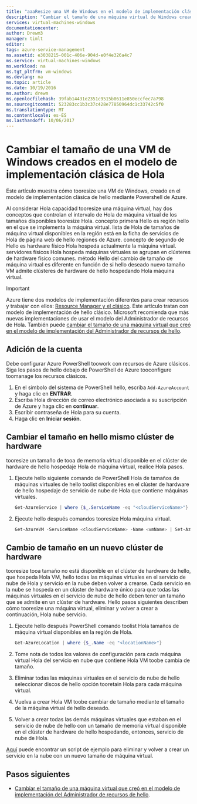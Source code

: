 ```yaml
---
title: "aaaResize una VM de Windows en el modelo de implementación clásica de hello - Azure | Documentos de Microsoft"
description: "Cambiar el tamaño de una máquina virtual de Windows creada en el modelo de implementación clásica de hello, uso de Powershell de Azure."
services: virtual-machines-windows
documentationcenter: 
author: Drewm3
manager: timlt
editor: 
tags: azure-service-management
ms.assetid: e3038215-001c-406e-904d-e0f4e326a4c7
ms.service: virtual-machines-windows
ms.workload: na
ms.tgt_pltfrm: vm-windows
ms.devlang: na
ms.topic: article
ms.date: 10/19/2016
ms.author: drewm
ms.openlocfilehash: 39fab14431e2351c9515b0611e850eccfec7a798
ms.sourcegitcommit: 523283cc1b3c37c428e77850964dc1c33742c5f0
ms.translationtype: MT
ms.contentlocale: es-ES
ms.lasthandoff: 10/06/2017
---
```

# <a name="resize-a-windows-vm-created-in-hello-classic-deployment-model"></a>Cambiar el tamaño de una VM de Windows creados en el modelo de implementación clásica de Hola
Este artículo muestra cómo tooresize una VM de Windows, creado en el modelo de implementación clásica de hello mediante Powershell de Azure.

Al considerar Hola capacidad tooresize una máquina virtual, hay dos conceptos que controlan el intervalo de Hola de máquina virtual de los tamaños disponibles tooresize Hola. concepto primera Hello es región hello en el que se implementa la máquina virtual. lista de Hola de tamaños de máquina virtual disponibles en la región está en la ficha de servicios de Hola de página web de hello regiones de Azure. concepto de segundo de Hello es hardware físico Hola hospeda actualmente la máquina virtual. servidores físicos Hola hospeda máquinas virtuales se agrupan en clústeres de hardware físico comunes. método Hello del cambio de tamaño de máquina virtual es diferente en función de si hello deseado nuevo tamaño VM admite clústeres de hardware de hello hospedando Hola máquina virtual.

> [!IMPORTANT] 
> Azure tiene dos modelos de implementación diferentes para crear recursos y trabajar con ellos: [Resource Manager y el clásico](../../../resource-manager-deployment-model.md). Este artículo tratan con modelo de implementación de hello clásico. Microsoft recomienda que más nuevas implementaciones de usar el modelo del Administrador de recursos de Hola. También puede [cambiar el tamaño de una máquina virtual que creó en el modelo de implementación del Administrador de recursos de hello](../resize-vm.md?toc=%2fazure%2fvirtual-machines%2fwindows%2ftoc.json).

## <a name="add-your-account"></a>Adición de la cuenta
Debe configurar Azure PowerShell toowork con recursos de Azure clásicos. Siga los pasos de hello debajo de PowerShell de Azure tooconfigure toomanage los recursos clásicos.

1. En el símbolo del sistema de PowerShell hello, escriba `Add-AzureAccount` y haga clic en **ENTRAR**. 
2. Escriba Hola dirección de correo electrónico asociada a su suscripción de Azure y haga clic en **continuar**. 
3. Escribir contraseña de Hola para su cuenta. 
4. Haga clic en **Iniciar sesión**. 

## <a name="resize-in-hello-same-hardware-cluster"></a>Cambiar el tamaño en hello mismo clúster de hardware
tooresize un tamaño de tooa de memoria virtual disponible en el clúster de hardware de hello hospedaje Hola de máquina virtual, realice Hola pasos.

1. Ejecute hello siguiente comando de PowerShell Hola de tamaños de máquinas virtuales de hello toolist disponibles en el clúster de hardware de hello hospedaje de servicio de nube de Hola que contiene máquinas virtuales.
   
    ```powershell
    Get-AzureService | where {$_.ServiceName -eq "<cloudServiceName>"}
    ```
2. Ejecute hello después comandos tooresize Hola máquina virtual.
   
    ```powershell
    Get-AzureVM -ServiceName <cloudServiceName> -Name <vmName> | Set-AzureVMSize -InstanceSize <newVMSize> | Update-AzureVM
    ```

## <a name="resize-on-a-new-hardware-cluster"></a>Cambio de tamaño en un nuevo clúster de hardware
tooresize tooa tamaño no está disponible en el clúster de hardware de hello, que hospeda Hola VM, hello todas las máquinas virtuales en el servicio de nube de Hola y servicio en la nube deben volver a crearse. Cada servicio en la nube se hospeda en un clúster de hardware único para que todas las máquinas virtuales en el servicio de nube de hello deben tener un tamaño que se admite en un clúster de hardware. Hello pasos siguientes describen cómo tooresize una máquina virtual, eliminar y volver a crear a continuación, Hola nube servicio.

1. Ejecute hello después PowerShell comando toolist Hola tamaños de máquina virtual disponibles en la región de Hola. 
   
    ```powershell
    Get-AzureLocation | where {$_.Name -eq "<locationName>"}
    ```
2. Tome nota de todos los valores de configuración para cada máquina virtual Hola del servicio en nube que contiene Hola VM toobe cambia de tamaño. 
3. Eliminar todas las máquinas virtuales en el servicio de nube de hello seleccionar discos de hello opción tooretain Hola para cada máquina virtual.
4. Vuelva a crear Hola VM toobe cambiar de tamaño mediante el tamaño de la máquina virtual de hello deseado.
5. Volver a crear todas las demás máquinas virtuales que estaban en el servicio de nube de hello con un tamaño de memoria virtual disponible en el clúster de hardware de hello hospedando, entonces, servicio de nube de Hola.

[Aquí](https://github.com/Azure/azure-vm-scripts) puede encontrar un script de ejemplo para eliminar y volver a crear un servicio en la nube con un nuevo tamaño de máquina virtual. 

## <a name="next-steps"></a>Pasos siguientes
* [Cambiar el tamaño de una máquina virtual que creó en el modelo de implementación del Administrador de recursos de hello](../resize-vm.md?toc=%2fazure%2fvirtual-machines%2fwindows%2ftoc.json).


